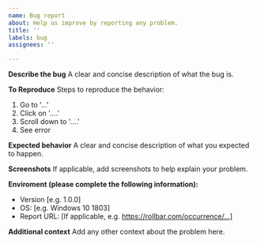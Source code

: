 ```yaml
---
name: Bug report
about: Help us improve by reporting any problem.
title: ''
labels: bug
assignees: ''

---
```


**Describe the bug**
A clear and concise description of what the bug is.

**To Reproduce**
Steps to reproduce the behavior:
1. Go to '...'
2. Click on '....'
3. Scroll down to '....'
4. See error

**Expected behavior**
A clear and concise description of what you expected to happen.

**Screenshots**
If applicable, add screenshots to help explain your problem.

**Enviroment (please complete the following information):**
 - Version [e.g. 1.0.0]
 - OS: [e.g. Windows 10 1803]
 - Report URL: [If applicable, e.g. https://rollbar.com/occurrence/...]

**Additional context**
Add any other context about the problem here.
